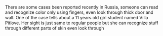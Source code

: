 There are some cases been reported recently in Russia, someone can read and recognize color only using fingers, even look through thick door and wall. One of the case tells about a 11 years old girl student named Villa Pitlove. Her sight is just same to regular people but she can recognize stuff through different parts of skin even look through 